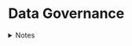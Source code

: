 # Data Governance

<details>
 <summary> Notes </summary>

# What is Data Governance

* Data governance is all about managing data well, but data governance is not restricted to only data management.
* Today, when data is managed well, it can drive innovation and growth and can be an enterprise’s most abundant and important lever for success.
* Successful data governance also means that data risks can be minimized, and data compliance and regulatory requirements can be met with ease.
* This can bring important comfort to business leaders who, in some jurisdictions, can now be personally liable for issues arising from poor data management.
* Every organization manages data at some level. All businesses generate, process, use, and store data as a result of their daily operations.
* But there’s a huge difference between businesses that casually manage data and those that consider data to be a valuable asset and treat it accordingly.
* This difference is characterized by the degree to which there are formalities in managing data.

# Data Governance vs Data Management

* Within the EIM space, there are many terms that sound like they might mean the same thing.
* There is often confusion about the difference between data governance and data management.
* Data governance is focused on roles and responsibilities, policies, definitions, metrics, and the lifecycle of data.
* Data management is the technical implementation of data governance.
* For example, databases, data warehouses and lakes, application programming interfaces (APIs), analytics software, encryption, data crunching, and architectural design and implementation are all data management features and functions.

# Data Governance versus Information Governance 

* Similarly, in EIM, you may want clarity on the difference between data governance and information governance.
* Data governance generally focuses on data, independent of its meaning.
* For example, you may want to govern the security of patient data and staff data from a policy and process perspective, despite their differences. The interest here is in the data, not as much in the business context.
* Information governance is entirely concerned with the meaning of the data and its relationship in terms of outcomes and value to the organization, customers, and other stakeholders.
* This shouldn’t present an issue as long as the strategy for data governance is well understood.
* You should understand the context of data, a concept known as data intelligence, and the desired business outcomes, to complement data governance efforts in a valuable manner.

# The value of Data Governance

* Fundamentally, data governance is driven by a desire to increase the value of data and reduce the risks associated with it. It forces a leap from an ad hoc approach to data to one that is strategic in nature.

# Advantages of good data governance

* Improved data quality
* Expanded data value
* Increased data compliance
* Improved data-driven decision-making
* Enhanced business performance
* Greater sharing and use of data across the enterprise and externally
* Increased data availability and accessibility
* Improved data search
* Reduced risks from data-related issues
* Reduced data management costs
* Established rules for handling data
* Any one of these alone is desirable, but a well-executed and maintained data governance program will deliver many of these and more.
* For example, poor-quality data that is not current, inaccurate, and incomplete can lead to operating inefficiencies and poor decision-making.
* Data governance does not emerge by chance. It’s a choice and requires organizational commitment and investment.

# Creating a Data Governance Program

* Defining the vision, goals, and benefits.
* Analyzing the current state of data governance and management.
* Developing a proposal based on the first two steps, including a draft plan.
* Achieving leadership approval.
* Designing and developing the program.
* Implementing the program.
* Monitoring and measuring performance.
* Maintaining the program.
* Data governance is about managing data well and helping to deliver its optimum value to your organization. It includes ensuring your data is available, usable, and secure.

# Developing a Data Governance Framework

* While there are many framework variations to choose from, including ISACA’s Control Objectives for Information and Related Technologies (COBIT) IT governance framework, they share some common components that address people, processes, and technology.

# Leadership and Strategy

* Your data governance program must be aligned with the strategy of the organization.
*  For example, how can data governance support the role that data plays in enabling growth in specific markets?
* Data plays a role in many aspects of organizational strategy, including risk management, innovation, and operational efficiencies, so you must ensure there’s a clear alignment between these aspects and the goals of data governance.

# Roles and Responsibilities

* Your data governance program will only be possible with the right people doing the right things at the right time.
* Every data governance framework includes the identification and assignment of specific roles and responsibilities, which range from the information technology (IT) team to data stewards.

# Policies, Processes and Standards

* At the heart of every data governance program are the policies, processes, and standards that guide responsibilities and support uniformity across the organization.
* Each of these must be designed, developed, and deployed. Depending on the size and complexity of the organization, this can take significant effort.
* Policies, processes, and standards must include accountability and enforcement components; otherwise it’s possible they will be dead on arrival.

# Metrics

* The data governance program must have a mechanism to measure whether it is delivering the expected results.
* Capturing metrics and delivering them to a variety of stakeholders is important for maintaining support, which includes funding.
* You’ll want to know if your efforts are delivering on the promise of the program.
* Based on the metrics, you and your team can make continuous improvements (or make radical changes) to ensure that the program is producing value.

# Tools

* Based on the metrics, you and your team can make continuous improvements (or make radical changes) to ensure that the program is producing value.
* These include tools for master data management, data catalogs, search, security, integration, analytics, and compliance.
* In recent years, many data science-related tools have made leaps in terms of incorporating ease-of-use and automation.
* What used to be complex has been democratized and empowered more team members to better manage and derive value from data.

# Communication and Collaroration

* With the introduction of data governance and the ongoing, sometimes evolving, requirements, high-quality communications are key.
* This takes many forms, including in-person meetings, emails, newsletters, and workshops.
* Change management, in particular, requires careful attention to ensure that impacted team members understand how the changes brought about by the data governance program affect them and their obligations.
* A large number of disparate stakeholders need to work together in order to effectively govern data.
* It also requires clear channels between teams, such as regular meetings. Online collaboration platforms are increasingly being used too.

# Preparing for Data Governance

* Data governance requires careful treatment, beginning with understanding whether an organization is ready to accept it.
* As the following sections make clear, there are some traps that you can avoid if you and your team are diligent.
* Being ready as an organization involves determining the extent to which a data culture exists.
* Intuitively you can conclude that an immature, reactive data culture, where data is simply handled in an ad hoc manner, is an entirely different experience than a sophisticated data-driven culture.
* There are other prerequisites for data governance success. These include ensuring that the organization’s strategy is fully aligned with the proposed program.
* As mentioned, any misalignment here is the number one reason data governance program deployments fail.

# Data Culture

* Many well-designed projects and initiatives fall flat and fail even though their teams seem to have done everything right.
* Too often, the work gets deployed into an environment that is either not ready for change or doesn’t have the optimum conditions for success.
* Culture will always defeat the greatest of strategies almost every time. Imagine for a moment designing and deploying a data governance program for an organization that has little or no data culture.
* Intuitively this sounds like a disaster in the making. To be fair, every organization has some form of a data culture; it just might not be in an ideal state.

# Assessing the Data Culture 

* If you want to increase your chances of success - you need to understand the data culture of your organization and determine how to broaden and mature it if necessary.
* You need an environment for success.
* On a basic level, data culture is how your organization values data and how it manages and uses it.
* There’s a wide chasm between companies that simply manage data as a consequence of doing business versus those that consider data central to how their organization operates and makes decisions
* Effective data cultures support and empower all employees, from the newest intern to the CEO, to access and use meaningful and timely data for their work.
* Such cultures ensure that employees have attained the skills they need to use data analytics and can make good data-driven decisions.
* It’s not an overstatement to say that these types of organizations are often defined by their enlightened and competitive use of data.
* In a data culture, decisions don’t rely on gut feelings, guesses, or the opinion of the highest-paid/ranking person in the room. Rather, decisions are based on data and the insights they can produce.
* In a world undergoing rapid digital transformation, data is the metaphorical oil that is powering and enabling it all.
* To be competitive, a progressive data-driven strategy is no longer optional. It’s a central concern. Data culture can be now considered a new way of doing business in the digital age.
* Leaders in all types of organizations are recognizing that to succeed in the third decade of the 21st century and beyond, they must leverage the enormous power and value of data.
* This acknowledgment, and the actions that senior leaders take to foster the use of data, is the primary success factor in the development and maturity of an effective data culture.
* Trust comes in a close second. This means that team members will only make data-driven decisions if they trust the data they’re using.
* Trust is built when data is high-quality, its origin and value are understood, and team members know how it can contribute to the goals of the business.
* To start, you need to assess the maturity of your organization’s data culture.
* You and your team can interview leaders and team members.
* You can also observe how people make decisions, how decisions are communicated, and the degree to which data is currently governed and managed.
* It won’t be just one thing that provides a score for your data culture, but a mix of inputs.
* If the conclusion is that your data culture is sufficient for the introduction of a data governance program, you’re in good shape.

# Maturing the Data Culture

* Help leaders communicate the value of data and model the type of behavior that demonstrates that data is a priority. This must include communicating the positive results of using data.
* Provide basic tools and education for data use that include manipulating data, analytics, data cleansing, basic query commands, and visualization. Don’t overlook the remarkable capabilities of common applications such as spreadsheets.
* Do something, even if it’s small, to show progress. A successful data culture doesn’t begin with the deployment of complex, far-reaching solutions. Rather, it can be eased into the organization via basic data-management skills offered in a classroom setting or online.
* Recognize that resistance and frustration are part of the journey. Rather than fighting it, find ways to bring comfort and rewards to team members. At a minimum, provide a channel for feedback and positive discussion.

# Assessing Data Governance Readiness

* The basis of a data culture exists.
* The program is 100 percent aligned with business strategy.
* Senior leadership is 100 percent committed to the program and its goals.
* Senior leadership understands this is a strategic, enterprise program and not the sole responsibility of the IT department.
* One or more sponsors have been identified at an executive level.
* The program has the commitment to fund its creation and to maintain it in the long term.
* The organization understands this is an ongoing program and not a one-off project.
* You have documented the return-on-investment (ROI).
* Legal and compliance teams (internally or externally) understand and support the goals of the program.
* Fundamental data skills exist for the data governance journey.
* The IT organization is capable and resourced to support the program.
* This list is not exhaustive and there may be other items you consider relevant to your organization.

# Defining Data 

* Data refers to collections of digitally stored units, in other words, stuff that is kept on a computing device.
* These units represent something meaningful when processed for a human or a computer.
* Single units of data are traditionally referred to as datum and multiple units as data.
* However, the term data is often used in singular and plural contexts and, in this course, We are going to simply refer to both as data.
* Data is also defined based on its captured format. Specifically, at a high level, it falls into one of the following categories:
* Structured: Data that has been formatted to a set structure; each data unit fits nicely into a table in a database. It’s ready for analysis. Examples include first name, last name, and phone number.
* Unstructured: Data that are stored in a native format must be processed to be used. Further work is required to enable analysis. Examples include email content and social media posts.
* Semi-structured: Data that contains additional information to enable the native format to be searched and analyzed.

# From Data to Insight

* Creating, collecting, and storing data is a waste of time and money if it’s being done without a clear purpose or intent to use it in the future.
* Certain exceptions may be logical to collect data even when we don’t have a reason because it may have value at some point in the future, but this is only an exception.
* Generally, an organization is onboarding data because it’s required for some purpose.

# The role of Data in the 21st Century

* Since the early days of data processing in the 19th and 20th centuries right through to digital transformation in the 21st century, data has played many important roles.
* It’s helped us understand the world in completely new ways, improved our ability to make better-informed decisions, and supported our efforts to solve all manner of problems. In this way, it’s fair to say that data has always been important.
* Something is quite clear though. The value data that has been added over the course of many decades has not remained flat.
* In these early decades of the 21st century, we are producing more data than we can handle, and the depth, breadth, and quality of the data that is being used are reshaping not just the tools and capabilities of our industries and cities, but the nature of how we learn, socialize, and entertain ourselves.
*  It’s also elevating risks that we may previously have characterized as annoyances to a world today where a cyberattack can result in millions of dollars of losses in hours.

# Data-Driven Decision-Making

* Perhaps one of the greatest values of data is its ability to help us all make better decisions.
* Intuitively reading the customer reviews of a restaurant on a website such as Hello Peter or Google Reviews can help you decide whether you want to eat there.
* It’s valuable to you, but it’s also valuable to the restaurant owner.
* Those reviews can make a big difference, including being a motivation for action. Perhaps the restrooms should be cleaner.
* Deciding on a restaurant based on reviews is an example of data-driven decision-making, but it’s also on the less complex end of the decision-making spectrum.
* Deciding to enter a new market with an existing product or service requires a deep understanding that can come from rich sets of data.
* If the data exists and you have the tools to process and interpret it, you may be well-positioned to make the right decision.
* It may also be easier to decide because you’re able to get the answers to your concerns.
* Conversely, without good data and the skills and tools to analyze it, a bad and costly decision may result. This happens far too often.
* The availability of abundant good quality data has been a boon for decision-making. You should note that I said good-quality data.
* Consider this; if you make a decision based on bad data, your challenges will be entirely different.
* Abundant data is a product of the 21st century, but quality data is the product of deliberate actions.
* Data governance plays a central role when aspiring for data quality. 

# Data as the New Oil

* Just as oil drove and grew economies in the past, data is doing that now.
* Some have subsequently added that just like oil, data has value but must first be processed to be useful. Specifically, oil is refined to make gas, plastics, and other useful chemicals.
* In a similar fashion, data must be organized and analyzed to understand patterns, make decisions, identify problems, and feed other systems.
* Without these additional steps of organizing and analyzing, oil and data are similar in that they are notably messy and unusable in their raw form.
* Like oil, those who control large repositories of high-value data have disproportionate power.

# Data Ownership

* For something to be properly managed, someone needs to be responsible.
* These rights may span from lightweight oversight and control to rigorous rules that are legally enforceable.

# Data Architecture

* When designing the technical needs of an organization to support its business strategy, this practice is known as enterprise architecture (EA).
* Data architecture is a direct reflection of data governance. 
* Using standards and established principles, organizations can analyze, design, plan, and implement the right technologies, policies, and projects to support business goals.
* A subset of EA is data architecture.
* In the same manner, which you can consider the holistic nature of EA in support of the organization’s strategy.
* Data architecture is the manner in which data design and management decisions are being made to align with EA and in turn, with the business.
* Simply stated, data architecture is the agreed blueprint for how data supports an organization’s functions and technologies.
* When high-quality enterprises and data architectures both exist, organizations run more smoothly, and they can transform as conditions (either internally or in the marketplace) dictate.
* The absence or poor implementation of both can stifle digital transformation efforts, create high levels of complexity, and increase the possibility of failure.

# Data Architecture supports the following

* Ensuring data is available to those who need it and are approved to use it.
* Reducing the complexity of accessing and utilizing data.
* Creating and enforcing data protections to support organizational policies and obligations.
* Adopting and agreeing to data standards.
* Optimizing the flow and efficient use of data to eliminate bottlenecks and duplication.
* An established and functioning data architecture immediately signals that an organization values data, manages it as a critical business asset, and has controls in place to ensure that it aligns with business needs.
* Indeed, like EA, data architecture is not the exclusive realm of technologists but a cross-organizational responsibility.
* In most medium to large organizations, data must efficiently flow across business silos, such as sales and product development, and serve many different audiences in multiple forms.   

# The Lifecycle of Data

1. Creation:  This is the stage at which data comes into being. It may be manual or automated and get created internally or externally. Data is created all the time by a vast number of activities that include system inputs and outputs.
2. Storage:  Once data is created and assuming you want it available for later use, it must be stored. It most likely will be contained and managed in a database. The database needs a home, too as a local hard drive, server, or cloud service.
3. Usage:  Hopefully you’re capturing and storing data because you want to use it. Maybe not immediately, but at some point, perhaps for analysis. Data may need to be processed to be useful. That could include cleansing it of errors, transforming it to another format, and securing access rights.
4. Archival:  In this stage, you identify data that is not currently being used and move it to a long-term storage system out of your production environment. If it's needed at some point in the future, it can be retrieved and utilized.
5. Destruction:  Despite a desire by some to keep everything forever, there is a logical point where destruction makes sense or is required by regulation or policy. Data destruction involves making data inaccessible and unreadable. It can include the physical destruction of a device such as a hard drive.

# Understanding the impact of Big Data

* Data isn’t some kind of new phenomenon. In fact, we’ve been capturing and storing data in an analog fashion for thousands of years.
* The Romans, for example, used ledgers to keep track of their various activities across their expansive empire.
* Fast-forward to the 20th century and the Cold War was instrumental in the technological leaps that resulted in microprocessors and the classical computing we use today.
* One by-product of the Cold War, the space race between the United States and the Soviet Union, accelerated innovation in computing and telecommunications.

# The Role of the U.S Census in The Information Revolution

* Processing data on some form of computing device has been around since the late 1800s. In fact, the need for a mechanism to better tabulate the results of the U.S.
* Constitutional requirement to conduct a population census every ten years is said to be the origin of data processing.
* Counting all the people and other data points in the 1880 census took almost eight years.
* It’s assumed it was full of errors. It was also a boring, tedious process.
* Credit for the first company to automate and commercialize the processing of this data goes to the Tabulating Machine Company, founded in 1896.

# Difining Big Data

* Big data is structured and unstructured data that is so massive and complex in scale, that it’s difficult and often impossible to process via traditional data management techniques.

# One way to define and characterize big data is through these five Vs:

* Volume: The sheer scale of data being produced is unprecedented and requires new tools, skills, and processes.
* Variety: There are already a lot of legacy file formats, such as CSV and MP3, and with new innovations, new formats are emerging all the time. This requires different methods of handling, from analysis to security.
* Velocity: With so many collection points, digital interfaces, and ubiquitous connectivity, data is being created and moved at increasing speed. Consider that in 2021, Instagram users created, * uploaded, and share 65,000 pictures a minute.
* Variability:  The fact that the creation and flow of data are unpredictable.
* Veracity:  The quality, including accuracy and truthfulness, of large volume of disparate sets of data, can differ considerably, causing challenges to data management.

# Drivers of Big Data

* At a technology conference in 2003, the then-CEO of Google, Eric Schmidt. At the time said that every two days the world was creating more data than all the data created since the dawn of civilization.
* Big data was a thing even before Android and Apple smartphones and apps started generating data.
* This was before we had connected billions of devices, called the Internet of Things (IoTs), which would eventually begin collecting all manner of data.
* Big data even predates videos of cats published every day on social media platforms.
* By the third decade of the 21st century, with so many devices connected and the world in a state of digital transformation, the volume of data being created had experienced a Cambrian explosion.
* Cambrian explosion — a term the data science community has adopted from an early period in history notable for the rapid introduction of life into the natural environment.
* We were regularly well into the zettabyte range of data and its growth curve was continuing relentlessly.
* In 2021, global technology use generated 79 zettabytes of data, and it is anticipated to hit 180 zettabytes in 2025.
* A learner seeing this course in 2040 might read the previous sentence and not be impressed at such small numbers, the same way a 32GB smartphone was considered a large amount of space in 2015.

# Consequences of Big Data

* While these big data statistics are impressive, they don’t really paint the full picture. It might be easy, for example, to assume that all the data is good quality. You might believe it is easy to analyze.
* You may even think it is easily accessible. Most of these assumptions and many related ones will likely be incorrect.
* For starters, up to 80 percent of data is unstructured.
* That’s a challenge right there. The vast majority of organizations struggle with unstructured data.
* In addition, a lot of this data is duplicative. Some of it will be bad data, which means it can’t be trusted, has errors, or includes some other substantive challenge.
* An over-used quote attributed to the 19th century U.S. retailer John Wanamaker stated that half his advertising budget was wasted but he just didn’t know which half.
* In a time when advertising was mainly billboards and newspapers, it was nearly impossible to know which advertising resulted in a sale.
* Today, a combination of hyperconnectivity and data has upended this predicament. Marketers using the latest technology can better understand the marketplace in granular detail.
* They can target specific audiences, and even specific individuals, where the chance of a sale is highest.

# What about small data?

* While so many of our business activities in the digital economy are driven by big data, there are still a lot of small data sets that are instrumental in decision-making and day-to-day operations.
* Think about all the spreadsheets that come by your inbox, the short surveys, or those go-to lists that we’ve all compiled and can’t live without.
* It’s not nearly as glamorous as big data, but in some cases, it may be argued as valuable.
* Big questions can be answered in small data.
* In fact, big data is often more meaningful when broken into smaller, more manageable chunks.
* chunks - an increasingly popular definition of small data. Smaller, logically arranged data can be the way to make sense of big data.
* In some circumstances, it may be the only way.

# Enter the Realm of Smart Data 

* Smart data has emerged as a new term that defines big data that’s been optimally prepared for use to deliver the highest business value.
* Instead of being overwhelmed by the distractions inherent to the volume, velocity, and variety of data in big data sets, processes are applied to big data to prepare it for specific uses.
* For example, marketing teams can target potential customers with precision. Analytics applications can use high-quality real-time data generated in a manufacturing setting.
* Smart data uses new processes and tools to make the data most useful.
* For example, the increasing use of artificial intelligence (AI) is now being applied to find patterns in unstructured big data and extract the data that is most relevant for a given application.
* Using new methods such as AI reduces time, lowers errors, and enables the creation of data subsets that may not have been previously possible.
* In addition, smart data solutions are often applied at the point of collection rather than a post-processing solution.
* In the 21st century we must recognize that all data can have value — big, small, and smart. Data governance is concerned with data no matter what form it takes.

# Identifying the Roles of Data 

* To fully appreciate the value that data brings to every organization, it’s worth exploring the many ways that data shows up on a daily basis.
* Recognizing the incredible diversity of data use and the exposure it has across all business functions reinforces its importance.
* It's critical to ensure that data is high quality, secure, compliant, and accessible to the right people at the right time.
* Data isn’t something that just concerns the data analytics team or the information technology department. It’s also not something that is limited to decision-makers and leaders.

# Operations 

* Business operations concern themselves with a diverse set of activities to run the day-to-day needs and drive the mission of an organization.
* Each business has different needs, and operational functions reflect these specific requirements. Some core functions show up in almost every organization.
* Consider payroll, order management, and marketing. At the same time, some operational support won’t be required.
* Not every organization needs its own IT organization, or if it’s a service business, it may not have a warehouse.
* Operations run on and are powered by a variety of data and information sources. They also create a lot of both, too.
* The performance of operations is often easily quantified by data.
* For example, in a human resources (HR) function, they’ll want to know how many openings there are, how long openings are taking to fill, and who is accepting offers.
* There’s a multitude of data points to quantify the answers to these so that relevant decisions can be made.
* In HR, data is also created by the activities of the function.
* For example, candidates enter data when they apply for a position, data is entered when evaluating an applicant, and all along the way the supporting systems log a variety of automated data, such as time, date, and how long an application took to complete online.
* Operations use data to make decisions, enable systems to run, and deliver data to internal and external entities. For example, a regional sales team will deliver their monthly results to headquarters to be presented to vice presidents or the C-suite.
* Many data functions in support operations are automated. For example, a warehouse inventory system may automatically generate a replenishment order when stock drops to a certain level.
* Consider all the notifications that systems generate based on triggers. Who hasn’t received an email notifying them that they haven’t submitted their time and expense report?

# Strategy

* Every organization has a strategy, whether it’s articulated overtly or not. At the organizational level, this is about creating a plan that supports objectives and goals.
*  It’s essentially about understanding the challenges to delivering on the organization’s purpose and then agreeing on the proposed solutions to those challenges.
* Strategy can also be adopted at the department and division levels, but the intent is the same: understand the journey ahead and make a plan.
* Strategy leads to implementation and requires the support of operations to realize its goals. In this way, strategy and operations are two sides of the same coin.
*  Done right, a data-driven strategy delivered with operational excellence can be a winning ticket.
* Creating a strategy typically comes down to a core set of activities. It begins with an analysis of the environment followed by some conclusions on what has been gathered.
* Finally, a plan is developed, driven by some form of guiding principles. These principles may be derived from the nature of the work, the values of the founders, or some other factors.
* Deeply tied to all these steps is the availability of good quality data that can be processed and analyzed and then turned into actionable insights.
* Certainly, data and information won’t be the only mechanisms in which the plan will be constructed.
* There must be room for other perspectives, including the strength of belief that people with experience bring to the discussion.
* The right mix of data and non-data sources must be considered. Too much of one or the other may not deliver the expected results.
* A best practice for strategy development is to consider it an ongoing process.
* This doesn’t mean updating the strategy every month — as strategies are intended to last for several years — but it may mean revisiting the strategy every six months and tweaking it as necessary.
* Revisions to strategy should be guided by new data, which can mean new knowledge and new insights.
* While a regular process of strategy revisions is encouraged, new information that suddenly presents itself can trigger an impromptu update.
* In the 21st century, organizations need to react quickly to environmental conditions to survive. Data will form the backbone of your response system.

# Decision-Making

* It’s generally accepted in business that the highest form of value derived from data is the ability to make better-informed decisions.
* Without even creating a single unit of raw data, there’s a universe of existing data and information at our fingertips
* In addition, increasing numbers of easy-to-use analysis capabilities and tools are democratizing access to insight.
* Popular consumer search engines such as Google and Bing have transformed how we make decisions.
* Doctors, for example, now deal with patients who are more informed about their symptoms and their causes
* Within organizations, access to abundant data and information has resulted in quicker, timeous, and better-quality business decisions.
* For example, executives can understand their strengths, weaknesses, opportunities, and threats closer to real time.
* For most, gone are the days of waiting until the end of the fiscal quarter to get the good or bad news.
* Even if the information is tentative in the interim, it’s vastly better than being in the dark until it may be too late.
* While there’s little surprise that data-driven decision-making is a fundamental business competency, it all hinges on decision-makers getting access to quality data at the right time.
* Abundant and out-of-date data are not synonymous with data value. Bad data may be worse than no data.
* Bad data processed into information and then used as the basis for decisions will result in failure.
* The outcome of decisions based on bad data could range from a minor mistake to job termination right up to the closing of the business.

# Measuring

* Organizations are in a continuous state of measurement, whether it’s overt or tacit. Every observed unit of data contributes to building a picture of the business.
* The often-used adage, what gets measured gets managed, is generally applicable. That said, some things are hard to measure and not everything gets measured.
* The aspiration for every leader is that they have the information they need when they need it.
* You might not always think of it this way, but that information is going to be derived from data that is a result of some form of measurement.
* Data measurements can be quantitative or qualitative.
* Quantitative data is most often described in numerical terms, whereas qualitative data is descriptive and expressed in terms of language.
* The type of information desired directly correlates to the measurement approach.
* This is going to inform your choices of at least what, when, where, and how data is captured.
* A general rule is only to capture and measure what matters.
* Some may argue that capturing data now to measure later has value even if there isn’t a good case yet.
* I can buy that but be careful with your limited resources and the potential costs.
* “Not everything that can be counted counts, and not everything that counts can be counted.”
* This quote teaches us that being overly passionate to believe that you can always find relevance in any type of data, be the mere fact that you can identify data elements.

# Monitoring

* This is an ongoing process of collecting and evaluating the performance of, say, a project, process, system, or another item of interest.
* Often the results collected are compared against some existing values or desired targets.
* For example, a machine on a factory floor may be expected to produce 100 widgets per hour.
* You engage in some manner of monitoring in order to inform whether, in fact, this expectation is being met.
* Across a wide range of activities, monitoring also helps to ensure the continuity, stability, and reliability of that being supervised.
* The data produced through monitoring feeds reports, real-time systems, and software-based dashboards.
* A monitor can tell you how much power is left in your smartphone, whether an employee is spending all their time on social media, or if through predictive maintenance, a production line is about to fail.
* Monitoring is another process that converts data into insight and as such, exists as a mechanism to guide decisions.
* The role of data in measurement and monitoring often go hand-in-hand.
* Intuitively you know you have to measure something that you want to monitor.
* The takeaway here is not the obvious relationship they have, but the fact that data is a type of connective tissue that binds business functions.
* This interdependence requires oversight and controls, as stakeholders often have different responsibilities and permissions.
* For example, the people responsible for providing measurement data on processes may belong to an entirely different team from those who have to monitor and report on the measurement data.
* Those who take action may again belong to an entirely different department in the organization.
* Data monitoring is also the process of evaluating the quality of data and determining if it is fit for purpose.
* To achieve this, it requires processes, technologies, and benchmarks.
* Data quality monitoring metrics may include areas such as completeness and accuracy.
* By continuously monitoring the quality of the data in your organization, opportunities and issues may be revealed in a timely manner.
* Then, if deemed appropriate, actions can be prioritized.

# Insight Management

* Data forms the building blocks of many business functions.
* In support of decision-making — arguably its most important value — data is the source for almost all insight.
* As a basic definition, business insight is sometimes referred to as information that can make a difference.
* It’s not enough to simply collect lots of data and expect that insight will suddenly emerge. There must be an attendant management process.
* Thus, insight management means ensuring that data and information are capable of delivering insight.
* Insight management begins with gathering and analyzing data from different sources.
* In order to determine what data to process, those responsible for insight management must deeply understand the organization’s information needs.
* They must be knowledgeable about what data has value. In addition, these analysts must know how information flows across the organization and who it must reach.
* With the data gathered and processed, analytics will be applied — this is the interpretation of the data and its implications.
* Insight management involves designing and creating the most effective manner to communicate any findings.
* For different audiences, different mechanisms may be required.
* This is seldom a one-size-fits-all. Some people will want an executive summary while others may want the painful details.
* For an insight to be most valuable, it must be the right information, at the right time, in the right format, for the right people. But this in general is no simple task.

# Reporting

* Perhaps the most obvious manifestation of data and information management in any organization is the use of reports.
* Creating, delivering, receiving, and acting on reports are fundamental functions of any organization.
* Some say they are the backbone of every business.
* That sounds overly glamorous, but it does speak to the importance of reporting and reports.
* The content of a report, which can be summarized or detailed, contains data and information in a structured manner.
* For example, an expenditure report would provide a basic overview of the purpose of the report and then support it with relevant information.
* That could include a list of all expenditures for a department over a certain period or it could just be a total amount. It will depend on the audience and purpose. The inclusion of visuals is popular.
* Reports are typically online or physical presentations of data and information on some aspect of an organization.
* With so many uses of data and information, the purpose of reporting is largely about improved decision-making.
* With the right information, in the right format, at the right time, business leaders are empowered to make better decisions, solve problems, and communicate plans and policies.
* While reports do empower leaders and give them more tools, they don’t guarantee the right decisions.
* Knowing something is not the equivalent of making the right choices at the right time.

# Other Roles for Data

* While we’ve gone over a number of the most visible uses of data in organizations today, it was not the intent to list every conceivable way that data is used.


# Important areas that we should not omit

* Artificial intelligence (AI):  Data is considered the fuel of AI. It requires a high volume of good data. With huge quantities of quality data, the outcomes of AI improve. It’s from the data that AI learns patterns, identifies relationships, and determines probabilities. In addition, AI is being used to improve the quality and use of data in organizations.
* Problem-solving:  Acknowledging the close association with decision-making, it’s worth calling out problem-solving as a distinctive use of data. Data plays a role in how a problem is defined, determining what solutions are available, evaluating which solution to use, and measuring the success or failure of the solution that is chosen and applied.
* Data reuse:  While we collect and use data for a specific primary purpose, data is often reused for entirely different reasons. Data that has been collected, used, and stored can be retrieved and used by a different team at another time - assuming they have permission, including access and legal rights (notable controls within data governance). Data reuse can be considered a positive given that it reduces data collection duplication and increases the value of data to an organization, but it must be managed with care so that it doesn’t break any data use rules

# Improving Outcomes with Data

* Now that the diverse roles of data have been identified and discussed, it’s useful to understand how data can be leveraged to acquire its maximum value. It begins with recognizing that data is an organizational asset.
* This simply means that it’s something that brings economic value to the organization.
*  It’s clear to see this when it is pointed out, but many team members don’t yet look at data this way.
* When data is considered an asset - in fact, specifically a high-value asset - it often gets treated differently.
* Perhaps the function that is most associated with data is the process of exploring it and looking for insights.
* Called data analytics, this is a comprehensive organizational function that requires skilled staff and tools.
* With the emergence of big data, data analytics has become more complex and requires deeper skills, but it’s also made data more valuable and important to the business.

# Approaching Data as an Asset

* An asset is something that is owned by a person, an organization, or a government with the expectation that it can bring some economic benefit.
* This includes the generation of income, the reduction of expenses, or an increase in net worth.
* An asset can be tangible or intangible. Tangible assets are physical things such as inventory, machines, and property. That’s stuff you can see and touch.
* An intangible asset is the opposite; it’s a non-physical thing like software, copyrights, a brand, and goodwill. Data is an intangible asset.
* Organizations care about both types of assets because they typically get captured in their financial accounts.
* Listing the value of assets presents the true state of any organization and reflects its financial health.
* In addition, capturing and valuing assets is required for determining tax obligations and for acquiring loans.

# Examples of the economic value of data:

* Improves operations.
* Increases existing revenue.
* Produces new forms of revenue.
* Builds relationships with customers and other stakeholders.
* Improves the quality of products and services.
* Contributes to competitive advantage.
* Enables innovation.
* Reduces risk.

* It’s notable that data isn’t typically captured overtly on an organization's balance sheet.
* The net result of knowing that data is an asset, but not treating it the same way as other financial assets, means it often doesn’t get the attention and respect it deserves.
* In practical terms, this may mean that data is often taken for granted, not leveraged nearly as much as it could be, and not protected to the extent it must be.
* Recognizing that data is an asset is the first step to good data governance.
* When you think of data as an asset, you’ll be concerned with whether it is good or bad data. You’ll pay attention to the data’s accuracy, completeness, validity, and more.
* It means the organization will be mindful of whether data is being used as an organizational resource or being hidden in silos.
* This will mean understanding how the data is being managed and who has responsibility for it. Without roles and accountabilities, data can’t truly be managed well.
* Bottom line: Data is an asset and for its value to be leveraged, it must be governed. This may be one of the most important motivations for good data governance.

# Data Analytics

* The process of examining data in order to produce answers or find conclusions is called data analytics.
* A formal and disciplined approach is conducted by a data analyst, and it’s a necessary step for any individual or organization that’s trying to make good decisions for their organization.
* The process of data analytics is varied depending on resources and context but generally follows the steps outlined in Figure 8. These steps commence after the problem and questions have been identified.

# Basic Steps in Data Analysis

1. Data mining - identifying and extracting relevant data from data sources.
2. Data Mining - sizable effort including removing errors and duplicate data in preparing of data analysis.
3. Statistical analysis - using statistical methods and artificial intelligence to interpret results and develop insights.
4. Data presentation - Communicating results using a variety of techniques including visualization and story telling.

# Data analytics types

* Descriptive:  Existing data sets of historical data are accessed, and analysis is performed to determine what the data tells stakeholders about the performance of a key performance indicator (KPI) or other business objectives. It is insight on past performance.
* Diagnostic:  As the term suggests, this analysis tries to glean from the data the answer to why something happened. It takes descriptive analysis and looks at the cause.
* Predictive:  In this approach, the analyst uses techniques to determine what may occur in the future. It applies tools and techniques to historical data and trends to predict the likelihood of certain outcomes.
* Prescriptive:  This analysis focuses on what action should be taken. In combination with predictive analytics, prescriptive techniques provide estimates of the probabilities of a variety of future outcomes.

* Data analytics involves the use of a variety of software tools depending on the needs, complexities, and skills of the analyst.
* Beyond your favorite spreadsheet program, which can deliver a lot of capabilities, data analysts use products such as R, Python, Tableau, Power BI, QlikView, and others.

# Data Management 

* Data management is not the same as data governance! But they work closely together to deliver results in the use of enterprise data.
* Data governance concerns itself with, for example, defining the roles, policies, controls, and processes for increasing the quality and value of organizational data.
* Data management is the implementation of data governance. Without data management, data governance is just wishful thinking. To get value from data, there must be execution.
* At some level, all organizations implement data management. If you collect and store data, technically you’re managing that data.
* What matters in data management is the degree of sophistication that is applied to managing the value and quality of data sets.
* If it’s on the low side, data may be a bottleneck rather than an advantage.
* Poor data management often results in data silos across an organization, security and compliance issues, errors in data sets, and overall low confidence in the quality of data.

# Good Data Management

* On the other hand, good data management can result in more success in the marketplace.
* When data is handled and treated as a valuable enterprise asset: insights are richer and timelier, operations run smoother, and team members have what they need to make more informed decisions.
* Well-executed data management can translate to reduced data security breaches, and lower compliance, regulatory, and privacy issues.
* Data management processes involve the collection, storage, organization, maintenance, and analytics of an organization’s data.
* It includes the architecture of technology systems such that data can flow across the enterprise and be accessed whenever and by whom it is approved for use.
* Additionally, responsibilities will likely include such areas as data standardization, encryption, and archiving.
* Technology team members have elevated roles in all these activities, but all business stakeholders have some level of data responsibilities, such as compliance with data policies and with realizing data value.
* In summary, good data management provides the opportunity for significantly enhanced organizational performance.

# Governing Data

* Governing data means that some level of control exists to support a related policy.
* For example, an organization may decide that to reduce risk, there needs to be a policy that requires data to be backed up every day.
* The control would be the documentation of the process and enforcement of that policy.
* If, in the review of policy adherence, data wasn’t getting backed up, then you’d quickly know that governance, for whatever reason, was not working.
* To fully realize the potential of data in your organization means that data must be governed.
* Any time an organizational resource or asset is left unmanaged, it’s either a recipe for disaster or a missed opportunity.
* Even a small amount of governance beats no governance every single day.

# The success of governing data can be reduced to three essential factors:

* People:  While recognizing that data is increasingly created and used exclusively by machines without human intervention, handling and benefiting from data is still a highly people-centric exercise. Even in a machine-centric context, it’s people who are most often defining, designing, and maintaining data use. n governing data, people are the subject matter experts, they are responsible for quality, and they oversee and manage all related processes and responsibilities.
* Policies:  A data policy contains a set of adopted rules by an organization that apply to the handling of data in specific conditions and for particular desired outcomes. These policies apply in areas such as quality, privacy, retention, and security. The number of policies is typically a reflection of the size of the organization, the industry, and the degree to which data is considered a high-priority asset. As you can imagine, the healthcare and financial industries, for example, which manage high volumes of sensitive data, have a significant number of data policies in support of their data governance programs.
* Metrics:  It’s largely true, what gets measured gets managed. In developing policies in support of data governance, you have to consider how each is measured. For example, if a policy states that there shouldn’t be more than five risk events per month such as a regulatory requirement being out of compliance, then, assuming the metric is high to begin with, it should decrease over time. If it doesn’t decrease or it does and then fluctuates widely, there’s an issue with the relevant data management procedures. Metrics must be in support of both technical and business needs. 

# Examining the Broader Value of Data

* In small organizations or when a business is first created, only a few systems are used, and team members know the type and location of most of the data that is available.
* The ability of team members to access data that they need for their work, without having to rely on specialists, is called data democratization.
* As organizations grow and more systems are employed, eventually no single person knows what data is available and where it is in the enterprise
* Without this knowledge, the ability to properly govern your data and leverage its value is greatly hampered.
* Without deliberate actions, data democratization becomes elusive.
* Unfortunately, over time, the situation often deteriorates. Whether because of culture, strategy (or lack of strategy), systems design, budgets, mergers, or any number of other dynamics, data sets get siloed.
* A data silo is a data repository controlled by an entity in an organization but not frequently shared or known by other parts of the business.
* Data silos hinder business efficiencies because they reduce collaboration and increase data inconsistencies.
* Data governance helps eliminate unnecessary data siloes and makes data discoverable and available whenever and wherever it adds value.
* Unfortunately, most organizations don’t automatically come with a universal search engine that can help locate and serve up any type of data or information stored in the enterprise.
* Being able to tame and explore data sprawl — a term for the myriad of data types and sources that most businesses grapple with today — is not easily achieved without investing specialized effort.
* The ease at which you access data from across the Internet via a browser is seldom the experience in a business.
* In a weird twist, it’s often easier to find information about your organization by Googling it rather than using your own internal search systems.
* Of course, if the data is protected behind your organization’s firewall, a public search engine won’t help either.

# Knowing what data is available is essential for the following reasons:

* Better informed decision-making.
* Ensuring compliance and regulatory requirements.
* Lower costs by avoiding duplicate system and data efforts.
* Improved data analytics and reporting.
* Higher performing systems.
* More efficient operations.
* Reducing data inconsistencies across the enterprise.

# Data Catalogs

* Another, increasingly popular, method of data discoverability is the creation of an enterprise data catalog.
* Like a store catalog that categorizes products and includes details such as availability and price, a data catalog lists the availability of data sets and includes a wide range of valuable details about that data.

# The three essential benefits of data catalogs are:

* Finding data: Helps users identify and locate data that may be useful.
* Understanding data:  Answers a wide variety of data questions such as its purpose and who uses it.
* Making data more useful:  Creates visibility, describes value, and provides access to information.

* A data catalog delivers a comprehensive inventory that provides an enterprise view of all data.
* A data catalog is more than just a list of all data sets. Sure, for many organizations, this feature alone would add enormous value. What makes a data catalog particularly valuable is that it contains data about the data.
* It’s called metadata. This content can be curated manually and also by automated processes which can acquire it from other sources. Artificial intelligence (AI) is now playing a growing role in the latter.

# A data catalog can contain three types of metadata

* Technical metadata:  Data about the design of a data set such as its tables, columns, file names, and other documentation related to the source system.
* Business metadata:  Organizational data such as a business description, how it is used, its relevancy, an assessment of data quality, and users and their interactions.
* Operational metadata:  Data such as when the data was last accessed, who accessed it, and when was it last backed up.

# Examples of metadata include the following:

* Associated systems.
* File names.
* File locations.
* Data owners.
* Data descriptions.
* Dates created.
* Dates last modified.
* List of database tables and views.
* Data stewards.
* Size of data sets.
* Quality score.
* Comments.

* For a large number of stakeholders ranging from data analysts to data stewards, a data catalog presents many advantages. Primarily, the ability to find data tops the list. But it provides much more than that.

# With a data catalog, an organization can:

* Know what data it has (and by extension, know what data is missing).
* Reduce data duplication.
* Increase operational efficiencies and innovation.
* Understand data quality.
* Manage compliance.
* Enjoy cost savings from improved operations.

# Things to note
* A well-managed data catalog can be transformational for an organization.
* The effort to create and maintain one should not be understated.
* But, without a doubt, a data catalog is often the basis for delivering successful data governance and data management.

# Case Study: Unlocking Data Silos With a Data Catalog

# Background

* A European power company has embraced data governance in support of its mission of decarbonizing the production of electricity.
* The organization generates and distributes energy across multiple countries.
* Data is essential to every part of their business. For example, daily operations, like evaluating equipment performance, require deep data insights.
* Making data central to these tasks translates to considerable cost savings.
* Protecting data from misuse is also important. Not only must the business adhere to the regulatory requirements in all countries where they operate — but they must also comply with Europe’s General Data Protection Regulations (GDPR), which governs the use of personal data. Failure to do so can result in fines totaling millions of euros.

# Problem Statement

* The challenge facing the company was how to power its mission by enabling business units and partners to collaborate using the business and technical data locked away in siloed systems, while also ensuring a high degree of data compliance.

# The Solution

* They found a large part of the solution in the implementation of a data catalog with robust data governance functionality.
* The data catalog facilitated collaboration and innovation by enabling vastly improved search and discovery of data across the organization.
* In addition, team members could share their expertise through articles in the catalog, speeding the transfer of knowledge throughout the company.
* Compliance requirements were improved by the catalog interface guiding compliant behavior using workflows.
* In this way, the data catalog taught people how to use data compliantly and ensured they followed the relevant policies based on the data at hand.

# Results and Lessons Learned

* Lessons gleaned from their data governance journey included:
* Make data governance part of how all data users work with data, not an external task force or project.
* Start small and grow steadily. Once new users discovered how easy it was to find the data they needed, they became champions of the data governance program.

* Curate metadata facilitates data search and discovery across the organization. A business glossary helps define standard terminology to ensure that all users have a common understanding of critical business terms.
* By using a data catalog to put the right data into the right hands at the right time (with the right compliance guidance), the organization built trust in their data.

# From Data to Insights

* Eventually, through the addition of experiences, practicalities, values, and other dimensions, data becomes insight.
* Insight provides a deep understanding of something and is the ultimate positive manifestation of data. It has the highest value to an organization because it can support decisions and drive actions.
* If you can’t use your data to make better decisions and drive your organization forward, the data may just be worthless.

# Acquiring and applying insight from data means defining the following:

* Context: Understanding the environment and objectives of the outcome.
* Need: Determining how insight will help to accomplish the objective.
* Vision: Having ideas about how insight will help and what that might look like in practice.
* Outcome:  Specifying how insights will be adopted and success will be measured.

# These dimensions can be used to answer questions such as:

* What data is required?
* Does the data exist?
* Is it current?
* Is it easily available?
* What format is the data in?
* What kind of data analysis is required?
* How will the data be presented?

* Converting data into insights is no easy task. It’s complicated and skilled work and relies on good quality data that is accessible.
* Those tasked with delivering insights often cite data quality, data volume, work effort, and integrating data from various sources as the top reasons that make it difficult and create a deterrent to adoption.
* Quality insights can provide a competitive advantage and operational excellence, but organizations have work to do to fully realize their potential.

  # Data Analytics

  * Intuitively, data can contain enormous business value, but it must be unleashed.
  * It may give you a headache or you might get lucky and discover a pattern in the data. More realistically, to realize the benefits of data and discover insights, you need analytics.
  * Analytics unlocks the power embedded in good-quality data.
  * Data analytics involves both specialized skills and software to explore data sets and extract insights that may be useful to an organization.
  * Sometimes the term is used interchangeably with data analysis.
  * Data analysis is concerned with identifying a data set, examining it, and reporting on any findings.
  * It’s a subset of data analytics and it typically focuses on what data from the past tells us.
  * On the other hand, data analytics is a complete science that involves collecting, cleaning, organizing, storing, administering, and analyzing data.
  * In addition to informing you about the past, it is also used to help project possibilities into the future.

 # The source of data for analytics is one or a combination of the following:

 * First-party data:  Data that an organization collects.
 * Second-party data:  Data that is obtained from another organization.
 * Third-party data:  Aggregated data obtained from a provider.

# Typical uses of contemporary data analytics tools and techniques include:

* Vastly improved decision-making
* Focused marketing campaigns
* Understanding the competitive landscape
* Designing more innovative products
* Better customer service
* Improved operations
* Insights on customer behavior

* Any organization that is serious about increasing the use of data for a wide range of business purposes must be ready to govern its data analytics capabilities.
* This includes policies and procedures, experienced talent, and a suite of contemporary software tools.

# Data Monetization

* Data doesn’t show up on the balance sheet.
* Those assets that are required to be included in the accounts are carefully assessed so that an accurate picture can be captured of an organization's financials.
* In addition to being a necessary mechanism for accountability, tax, and loan support, valuing provides a basis for understanding the importance and role of each asset.
* Intuitively, when something has a high value, it’s likely to be treated differently from things with little value.
* Without a process to place a price on a data set - called data valuation - the value of a given data set may be highly subjective and may differ considerably between the perspectives of team members.
* In fact, it’s possible for an organization to not fully appreciate the value of specific data sets.
* Without this knowledge, it’s much harder to take advantage of the opportunities that some data sets may provide, such as business growth and operational excellence.
* When data provides an economic benefit to an organization, it's called data monetization. It’s a succinct, albeit cruder, way to generally consider the ultimate role of data in a for-profit enterprise.
* Data valuation, while generally recommended in larger enterprises, is a requirement for advanced data monetization such as selling or licensing data.

# Ways to determine data valuation

* Cost value method:  Value is calculated by determining how much it costs to produce, store, and replace lost data. It’s a simple method and can be useful as a lightweight approach, but it is subjective and doesn’t necessarily account for the economic value that the data can produce.
* Market value approach:  Value is calculated by researching how comparable data is being priced in the open market. It’s a great approach if market-based comparable data exists but doesn’t work for the vast number of data sets that are not traded.
* Economic value approach:  Value is calculated by measuring the impact a data set has on the business’s bottom line. It’s a difficult approach because it may be nearly impossible to identify the specific value of the data relative to other contributors of value.
* With-and-without method:  Value is calculated by quantifying the impact on cash flow if a data set needs to be replaced. Scenarios with and without the data are explored and the difference between cash flow is used to determine data value. Like others, this can be challenging to pinpoint the specific impact of a data set.

* What’s clear from data valuation methods is that none of them are perfect. Above all, data valuation is very hard.
* But in practice don’t be discouraged. It’s hard for every type of organization.
* Fortunately, a number of providers are ready to help if you want outside assistance.
* Assuming your organization realizes that data is a strategic corporate asset, you must be intentional in how you manage that asset.
* Called data asset management, a business must know what data sets it has and understand their value. It must have a plan for utilization and a mechanism to measure return on investment.
* For optimal data monetization, organizations must manage high-value data with the same priority and rigor (and maybe even more) that it treats its most important tangible assets.

# Data-Driven Decision Making (DDDM)

* Simply stated, data-driven decision-making (DDDM) is the process of using data to drive business decisions.
* Perhaps the most important value for most enterprises to derive from data is the ability to make better, more-informed decisions.
* It’s a theme you’ll notice again and again when individuals discuss the value of information. It’s not that other uses aren’t important.
* But for DDDM to be really effective and to contribute to high performance, an organization needs a data culture, and specific skills and tools.
* Organizations that excel at DDDM achieve it through deliberate actions and investments.

# six-step process to data-driven decision-making:

* Define the objectives:  This step involves understanding the objectives relative to the effort and their alignment with organizational goals. This will help you scope the work and define the metrics. In fact, it can be useful to define success and then work backward. For example, if you’re trying to increase sales in a particular region, you need to identify which metrics to capture in order to determine whether you achieved that objective.
* Identify the data:  In addition to using a data catalogue, enterprise search, or similar, this step requires engaging with impacted stakeholders. Getting input from a diverse group of people and teams will help you scope the data. This may generate the need to gather data that doesn’t exist. You may need to consult with data stewards, data owners, and others with data governance responsibilities.
* Prepare the data:  After Step 2, you'll understand the degree of preparation you need. If the problem you’re trying to solve is narrow and the data is easily accessible and high-quality, you’ll be in pretty good shape. In most cases, your situation is unlikely to be simple. The data necessary to meet your decision-making objectives will likely come in a variety of formats and will be in need of some remediation. You may need some deep data science skills to prepare the data for use in a data analytics platform.
* Analyze the data:  Once you reach this point, the most exciting part begins. The assumption is that you’re using a useful analytics tool. For complex analysis and continuous efforts, several tools will be used. This could include support for an ETL architecture (Extract, Transform, and Load). This is when data is extracted from one system and made ready and available for use in another. To analyze this data, you will also need relevant representations such as visualizations. These could include graphs and charts. Your tool selection and how the data is presented will depend largely on the audience. For executives, a dashboard may be the right approach.
* Determine the findings:  Once you have data that you can display in a variety of ways, you can ask questions about it. For example, if you’re trying to understand customer demographics relative to sales in a particular region, you may want to toggle between different age ranges. While all phases of DDDM have complexity, the tough work here is knowing which questions to ask. This skill is aided by training, but experience helps.
* Take action:  That’s all there is to this step. Make your decisions. If you’ve completed Steps 1-5 well, but no action is taken (assuming that’s not the decision based on analyzing the data since concluding that no decision is necessary is, in fact, a decision), you’ve wasted a lot of time. DDDM is all about the decisions that result in actions.










  





</details>
